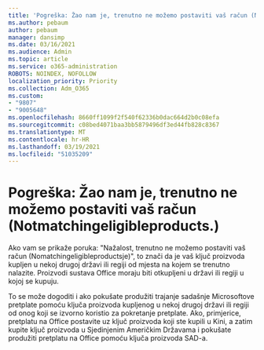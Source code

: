 ```yaml
---
title: 'Pogreška: Žao nam je, trenutno ne možemo postaviti vaš račun (Notmatchingeligibleproducts.)'
ms.author: pebaum
author: pebaum
manager: dansimp
ms.date: 03/16/2021
ms.audience: Admin
ms.topic: article
ms.service: o365-administration
ROBOTS: NOINDEX, NOFOLLOW
localization_priority: Priority
ms.collection: Adm_O365
ms.custom:
- "9807"
- "9005648"
ms.openlocfilehash: 8660ff1099f2f540f62336b0dac664d2b0c08efa
ms.sourcegitcommit: c08bed4071baa3bb5879496df3ed44fb828c8367
ms.translationtype: MT
ms.contentlocale: hr-HR
ms.lasthandoff: 03/19/2021
ms.locfileid: "51035209"
---
```

# <a name="error-sorry-we-cant-set-up-your-account-right-now-nomatchingeligibleproductsfound"></a>Pogreška: Žao nam je, trenutno ne možemo postaviti vaš račun (Notmatchingeligibleproducts.)

Ako vam se prikaže poruka: "Nažalost, trenutno ne možemo postaviti vaš račun (Nomatchingeligibleproductsje)", to znači da je vaš ključ proizvoda kupljen u nekoj drugoj državi ili regiji od mjesta na kojem se trenutno nalazite. Proizvodi sustava Office moraju biti otkupljeni u državi ili regiji u kojoj se kupuju.

To se može dogoditi i ako pokušate produžiti trajanje sadašnje Microsoftove pretplate pomoću ključa proizvoda kupljenog u nekoj drugoj državi ili regiji od onog koji se izvorno koristio za pokretanje pretplate. Ako, primjerice, pretplatu na Office postavite uz ključ proizvoda koji ste kupili u Kini, a zatim kupite ključ proizvoda u Sjedinjenim Američkim Državama i pokušate produžiti pretplatu na Office pomoću ključa proizvoda SAD-a.